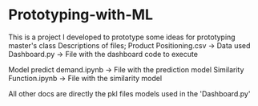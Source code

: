 # Prototyping-with-ML
This is a project I developed to prototype some ideas for prototyping master's class
Descriptions of files;
Product Positioning.csv -> Data used
Dashboard.py -> File with the dashboard code to execute

Model predict demand.ipynb -> File with the prediction model 
Similarity Function.ipynb -> File with the similarity model

All other docs are directly the pkl files models used in the 'Dashboard.py'
